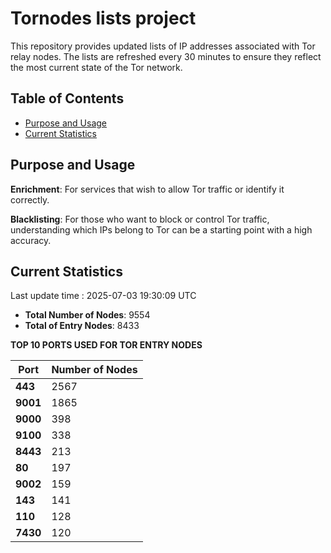 # Tornodes lists project

This repository provides updated lists of IP addresses associated with Tor relay nodes. The lists are refreshed every 30 minutes to ensure they reflect the most current state of the Tor network.

## Table of Contents

- [Purpose and Usage](#purpose-and-usage)
- [Current Statistics](#current-statistics)


## Purpose and Usage

**Enrichment**: For services that wish to allow Tor traffic or identify it correctly.

**Blacklisting**: For those who want to block or control Tor traffic, understanding which IPs belong to Tor can be a starting point with a high accuracy.

## Current Statistics

Last update time : 2025-07-03 19:30:09 UTC

- **Total Number of Nodes**: 9554
- **Total of Entry Nodes**: 8433

**TOP 10 PORTS USED FOR TOR ENTRY NODES**

| **Port** | **Number of Nodes** |
|------|-----------------|
| **443**   | 2567  |
| **9001**   | 1865  |
| **9000**   | 398  |
| **9100**   | 338  |
| **8443**   | 213  |
| **80**   | 197  |
| **9002**   | 159  |
| **143**   | 141  |
| **110**   | 128  |
| **7430**   | 120  |


